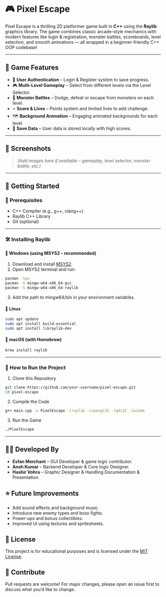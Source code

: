 # 🎮 Pixel Escape

Pixel Escape is a thrilling 2D platformer game built in **C++** using the **Raylib** graphics library. The game combines classic arcade-style mechanics with modern features like login & registration, monster battles, scoreboards, level selection, and smooth animations — all wrapped in a beginner-friendly C++ OOP codebase!

---

## 🧩 Game Features

- 🔐 **User Authentication** – Login & Register system to save progress.
- 🎮 **Multi-Level Gameplay** – Select from different levels via the Level Selector.
- 👾 **Monster Battles** – Dodge, defeat or escape from monsters on each level.
- ⭐ **Score & Lives** – Points system and limited lives to add challenge.
- 🗺️ **Background Animation** – Engaging animated backgrounds for each level.
- 💾 **Save Data** – User data is stored locally with high scores.

---

## 📸 Screenshots

> *(Add images here if available – gameplay, level selector, monster battle, etc.)*

---

## 🚀 Getting Started

### 🔧 Prerequisites

- C++ Compiler (e.g., g++, clang++)
- Raylib C++ Library
- Git (optional)

---

### 🛠️ Installing Raylib

#### 🔹 Windows (using MSYS2 – recommended)

1. Download and install [MSYS2](https://www.msys2.org/).
2. Open MSYS2 terminal and run:

```bash
pacman -Syu
pacman -S mingw-w64-x86_64-gcc
pacman -S mingw-w64-x86_64-raylib
```
3. Add the path to mingw64/bin in your environment variables.
#### 🔹 Linux

```bash
sudo apt update
sudo apt install build-essential
sudo apt install libraylib-dev
```

#### 🔹 macOS (with Homebrew)

```bash
brew install raylib
```

---

### 🧪 How to Run the Project
1. Clone this Repository

```bash
git clone https://github.com/your-username/pixel-escape.git
cd pixel-escape
```

2. Compile the Code

```bash
g++ main.cpp -o PixelEscape -lraylib -lopengl32 -lgdi32 -lwinmm
```

3. Run the Game

```bash
./PixelEscape
```

---

## 🧑‍💻 Developed By
- **Esfan Merchant** – GUI Developer & game logic contributor.
- **Ansh Kumar** – Backend Developer & Core logic Designer.
- **Hashir Vohra** – Graphic Designer & Handling Documentation & Presentation.

## ⭐ Future Improvements
- Add sound effects and background music.
- Introduce new enemy types and boss fights.
- Power-ups and bonus collectibles.
- Improved UI using textures and spritesheets.

## 📃 License
This project is for educational purposes and is licensed under the [MIT License](https://docs.github.com/en/repositories/managing-your-repositorys-settings-and-features/customizing-your-repository/licensing-a-repository).

## 🤝 Contribute
Pull requests are welcome! For major changes, please open an issue first to discuss what you’d like to change.




